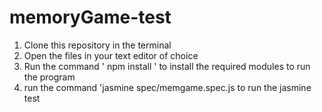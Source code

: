 # memoryGame-test

1. Clone this repository in the terminal
2. Open the files in your text editor of choice
3. Run the command ' npm install '  to install the required modules to run the program
4. run the command 'jasmine spec/memgame.spec.js to run the jasmine test 